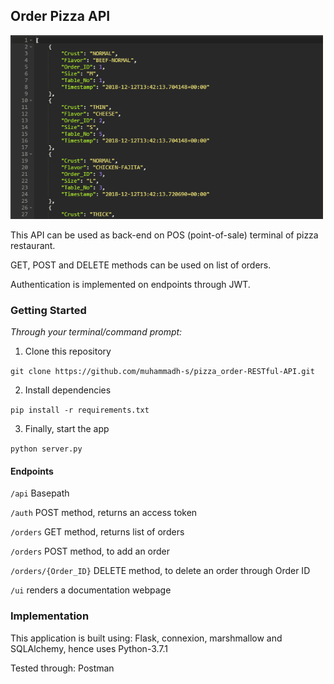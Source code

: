 <p align="center">
<h2><b>Order Pizza API</b></h2>
<img width="500" height="auto" src="rest-api-min.png"/>
</p>


This API can be used as back-end on POS (point-of-sale) terminal
of pizza restaurant.

GET, POST and DELETE methods can be used on list of orders.

Authentication is implemented on endpoints through JWT.

### Getting Started

_Through your terminal/command prompt:_

1. Clone this repository

`git clone https://github.com/muhammadh-s/pizza_order-RESTful-API.git`

2. Install dependencies

`pip install -r requirements.txt`

3. Finally, start the app

`python server.py`

#### Endpoints

`/api` Basepath

`/auth` POST method, returns an access token

`/orders` GET method, returns list of orders

`/orders` POST method, to add an order

`/orders/{Order_ID}` DELETE method, to delete an order through Order ID

`/ui` renders a documentation webpage

### Implementation

This application is built using: Flask, connexion, marshmallow and
SQLAlchemy, hence uses Python-3.7.1

Tested through: Postman
